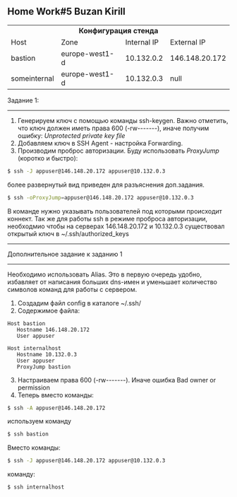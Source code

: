 Home Work#5 Buzan Kirill
-----------------------
<table>
  <tr>
    <td colspan=4 align=center> 
      <b> Конфигурация стенда </b>
    </td>
  </tr>
  <tr>
    <td>
      Host
    </td>
    <td>
      Zone
    </td>
    <td>
      Internal IP
    </td>
    <td>
      External IP
    </td>
  </tr>
  <tr>
    <td>
      bastion
    </td>
    <td>
      europe-west1-d
    </td>
    <td>
      10.132.0.2
    </td>
    <td>
      146.148.20.172
    </td>
  </tr>  
    <tr>
    <td>
      someinternal
    </td>
    <td>
      europe-west1-d
    </td>
    <td>
      10.132.0.3
    </td>
    <td>
      null
    </td>
  </tr> 
</table

***********
Задание 1:
***********
1. Генерируем ключ с помощью команды ssh-keygen. Важно отметить, что ключ должен иметь права 600 (-rw-------), иначе получим ошибку: *Unprotected private key file*
2. Добавляем ключ в SSH Agent - настройка Forwarding. 
3. Производим проброс авторизации. Буду использовать *ProxyJump* (коротко и быстро):
```bash
$ ssh -J appuser@146.148.20.172 appuser@10.132.0.3 
```
более развернутый вид приведен для разъяснения доп.задания.
```bash
$ ssh -oProxyJump=appuser@146.148.20.172 appuser@10.132.0.3 
```
В команде нужно указывать пользователей под которыми происходит коннект. Так же для работы ssh в режиме проброcа авторизации, необходмио чтобы на серверах 146.148.20.172 и 10.132.0.3 существовал открытый ключ в ~/.ssh/authorized_keys

*********
Дополнительное задание к заданию 1
*********
Необходимо использовать Alias. Это в первую очередь удобно, избавляет от написания больших dns-имен и уменьшает количество символов команд для работы с сервером.
1. Создадим файл config в каталоге ~/.ssh/
2. Содержимое файла:
```
Host bastion
   Hostname 146.148.20.172
   User appuser

Host internalhost
   Hostname 10.132.0.3
   User appuser
   ProxyJump bastion
```   
3. Настраиваем права 600 (-rw-------). Иначе ошибка Bad owner or permission
4. Теперь вместо команды:
```bash
$ ssh -A appuser@146.148.20.172 
```
используем команду 
```bash
$ ssh bastion
```
Вместо команды:
```bash
$ ssh -J appuser@146.148.20.172 appuser@10.132.0.3
```
команду:
```bash
$ ssh internalhost
```
